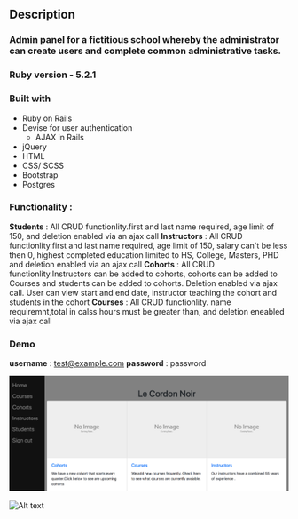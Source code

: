 ## Description

### Admin panel for a fictitious school whereby the administrator can create users and complete common administrative tasks.




### Ruby version -  5.2.1


### Built with
  * Ruby on Rails
  * Devise for user authentication
    * AJAX in Rails
  * jQuery 
  * HTML
  * CSS/ SCSS
  * Bootstrap
  * Postgres

### Functionality :
 **Students** :  All CRUD functionlity.first and last name required, age limit of 150, and deletion enabled via an ajax call
 **Instructors** :  All CRUD functionlity.first and last name required, age limit of 150, salary can't be less then 0, highest completed education limited to HS, College, Masters, PHD and deletion enabled via an ajax call
**Cohorts** : All CRUD functionlity.Instructors can be added to cohorts, cohorts can be added to Courses and students can be added to cohorts. Deletion enabled via ajax call. User can view start and end date, instructor teaching the cohort and students in the cohort
**Courses** : All CRUD functionlity. name requiremnt,total in calss hours must be greater than, and deletion eneabled via ajax call



### Demo 
 **username** : test@example.com
 **password** : password

![Alt text](admin-panel-screenshot.png)

![Alt text](welcome)

